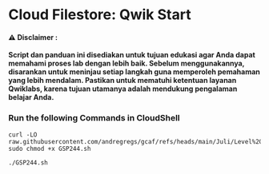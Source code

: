 #  Cloud Filestore: Qwik Start


#### ⚠️ Disclaimer :
**Script dan panduan ini disediakan untuk tujuan edukasi agar Anda dapat memahami proses lab dengan lebih baik. Sebelum menggunakannya, disarankan untuk meninjau setiap langkah guna memperoleh pemahaman yang lebih mendalam. Pastikan untuk mematuhi ketentuan layanan Qwiklabs, karena tujuan utamanya adalah mendukung pengalaman belajar Anda.**

### Run the following Commands in CloudShell

```
curl -LO raw.githubusercontent.com/andregregs/gcaf/refs/heads/main/Juli/Level%201/Cloud%20Filestore%20Qwik%20Start/GSP244.sh
sudo chmod +x GSP244.sh

./GSP244.sh
```